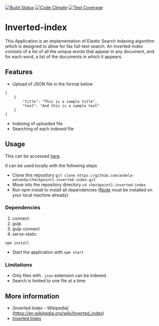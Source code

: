 [![Build Status](https://travis-ci.org/andela-aatanda/checkpoint1-inverted-index.svg?branch=development)](https://travis-ci.org/andela-aatanda/checkpoint1-inverted-index.svg?branch=development)
[![Code Climate](https://codeclimate.com/github/andela-aatanda/checkpoint1-inverted-index/badges/gpa.svg)](https://codeclimate.com/github/andela-aatanda/checkpoint1-inverted-index)
[![Test Coverage](https://codeclimate.com/github/andela-aatanda/checkpoint1-inverted-index/badges/coverage.svg)](https://codeclimate.com/github/andela-aatanda/checkpoint1-inverted-index/coverage)
# Inverted-index
This Application is an implementation of Elastic Search indexing algorithm which is designed to allow for fas full-text search.
An Inverted-index consists of a list of all the unique words that appear in any document, and for each word, a list of the documents in which it appears.
## Features
- Upload of JSON file in the format below
```
[
    {
        "title": "This is a sample title",
        "text": "And this is a sample text"
    }
]
```
- Indexing of uploaded file
- Searching of each indexed file

## Usage
This can be accessed [here](https://aatanda-inverted-index.herokuapp.com).

It can be used locally with the following steps

- Clone this repository
``` git clone https://github.com/andela-aatanda/checkpoint1-inverted-index.git ```
- Move into the repository directory
``` cd checkpoint1-inverted-index ```
- Run npm install to install all dependencies ([Node](nodejs.org) must be installed on your local machine already)

### Dependencies
1. connect
1. gulp
1. gulp-connect
1. serve-static

```npm install```

- Start the application with ```npm start```

### Limitations
- Only files with ```.json``` extension can be indexed
- Search is limited to one file at a time

## More information
- [Inverted Index - Wikipedia] (https://en.wikipedia.org/wiki/Inverted_index)
- [Inverted Index](https://www.elastic.co/guide/en/elasticsearch/guide/current/inverted-index.html)
